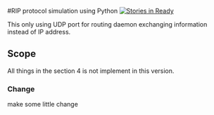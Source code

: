 #RIP protocol simulation using Python
[![Stories in Ready](https://badge.waffle.io/markson/rip-simulation.png?label=ready&title=Ready)](http://waffle.io/markson/rip-simulation)

This only using UDP port for routing daemon exchanging information instead of IP address.

## Scope
All things in the section 4 is not implement in this version.

### Change
make some little change

